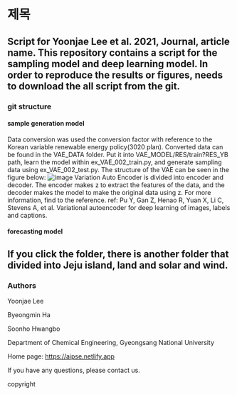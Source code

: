 # 제목

Script for Yoonjae Lee et al. 2021, Journal, article name.
This repository contains a script for the sampling model and deep learning model.
In order to reproduce the results or figures, needs to download the all script from the git.
---
### git structure
#### sample generation model
Data conversion was used the conversion factor with reference to the Korean variable renewable energy policy(3020 plan). Converted data can be found in the VAE_DATA folder. Put it into VAE_MODEL/RES/train?RES_YB path, learn the model within ex_VAE_002_train.py, and generate sampling data using ex_VAE_002_test.py.
The structure of the VAE can be seen in the figure below:
![image](https://user-images.githubusercontent.com/91713489/138055958-40462ae3-cca5-4121-afa3-fcf3954c6f62.png)
Variation Auto Encoder is divided into encoder and decoder. The encoder makes z to extract the features of the data, and the decoder makes the model to make the original data using z. For more information, find to the reference.
ref: Pu Y, Gan Z, Henao R, Yuan X, Li C, Stevens A, et al. Variational autoencoder for deep learning of images, labels and captions. 

#### forecasting model
If you click the folder, there is another folder that divided into Jeju island, land and solar and wind.
---
### Authors
Yoonjae Lee

Byeongmin Ha

Soonho Hwangbo

Department of Chemical Engineering, Gyeongsang National University

Home page: https://aipse.netlify.app

If you have any questions, please contact us.


copyright
